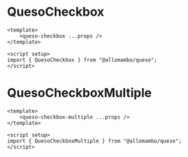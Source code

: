 # QuesoCheckbox

```vue
<template>
    <queso-checkbox ...props />
</template>

<script setup>
import { QuesoCheckbox } from "@allomambo/queso";
</script>
```

# QuesoCheckboxMultiple

```vue
<template>
    <queso-checkbox-multiple ...props />
</template>

<script setup>
import { QuesoCheckboxMultiple } from "@allomambo/queso";
</script>
```
